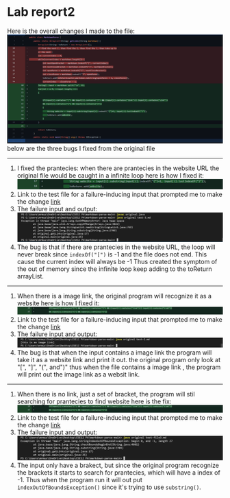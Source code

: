 # Lab report2
Here is the overall changes I made to the file: ![Image](https://raw.githubusercontent.com/YueSteveYin/cse15l-lab-reports/main/CSE%2012%20Lab%20Report2%20Screenshot1.1.PNG)
below are the three bugs I fixed from the original file
***
1) I fixed the prantecies: when there are prantecies in the website URL the original file would be caught in a infinite loop here is how I fixed it: ![Image](https://raw.githubusercontent.com/YueSteveYin/cse15l-lab-reports/main/CSE%2012%20Lab%20Report2%20Screenshot2.2PNG.PNG)
2) Link to the test file for a failure-inducing input that prompted me to make the change [link](https://raw.githubusercontent.com/YueSteveYin/cse15l-lab-reports/main/test-3.md)
3) The failure input and output: ![Image](https://raw.githubusercontent.com/YueSteveYin/cse15l-lab-reports/main/CSE%2012%20Lab%20Report2%20Screenshot3.PNG)
4) The bug is that if there are prantecies in the website URL, the loop will never break since `indexOf("[")` is -1 and the file does not end. This cause the current index will always be -1 Thus created the symptom of the out of memory since the infinite loop keep adding to the toReturn arrayList. 
***
1) When there is a image link, the original program will recognize it as a website here is how I fixed it: ![Image](https://raw.githubusercontent.com/YueSteveYin/cse15l-lab-reports/main/CSE%2012%20Lab%20Report2%20Screenshot4.4PNG.PNG)
2) Link to the test file for a failure-inducing input that prompted me to make the change [link](https://raw.githubusercontent.com/YueSteveYin/cse15l-lab-reports/main/test-2.md)
3) The failure input and output: ![Image](https://raw.githubusercontent.com/YueSteveYin/cse15l-lab-reports/main/CSE%2012%20Lab%20Report2%20Screenshot5.PNG)
4) The bug is that when the input contains a image link the program will take it as a website link and print it out. the original program only look at "[", "]", "(", and")" thus when the file contains a image link , the program will print out the image link as a websit link.
***
1) When there is no link, just a set of bracket, the program will stil searching for prantecies to find website here is the fix:![Image](https://raw.githubusercontent.com/YueSteveYin/cse15l-lab-reports/main/CSE%2012%20Lab%20Report2%20Screenshot4.4PNG.PNG)
2) Link to the test file for a failure-inducing input that prompted me to make the change [link](https://raw.githubusercontent.com/YueSteveYin/cse15l-lab-reports/main/test-file3.md)
3) The failure input and output: ![Image](https://raw.githubusercontent.com/YueSteveYin/cse15l-lab-reports/main/CSE%2012%20Lab%20Report2%20Screenshot6.PNG)
4) The input only have a brakect, but since the original program recognize the brackets it starts to search for prantecies, which will have a index of -1. Thus when the program run it will out put `indexOutOfBoundsException()` since it's trying to use `substring()`. 
